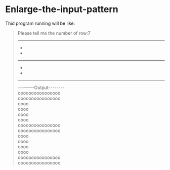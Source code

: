 # Enlarge-the-input-pattern
Thid program running will be like:

>Please tell me the number of row:7  
>****  
>*     
>*     
>****  
>   *  
>   *  
>****  
>--------Output--------  
>oooooooooooooooo  
>oooooooooooooooo  
>oooo              
>oooo              
>oooo              
>oooo              
>oooooooooooooooo  
>oooooooooooooooo  
>            oooo  
>            oooo  
>            oooo  
>            oooo  
>oooooooooooooooo  
>oooooooooooooooo
